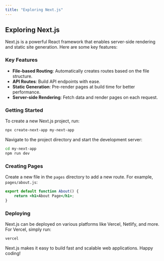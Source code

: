 ```yaml
---
title: "Exploring Next.js"
---
```


## Exploring Next.js

Next.js is a powerful React framework that enables server-side rendering and static site generation. Here are some key features:

### Key Features
- **File-based Routing**: Automatically creates routes based on the file structure.
- **API Routes**: Build API endpoints with ease.
- **Static Generation**: Pre-render pages at build time for better performance.
- **Server-side Rendering**: Fetch data and render pages on each request.

### Getting Started
To create a new Next.js project, run:
```bash
npx create-next-app my-next-app
```

Navigate to the project directory and start the development server:
```bash
cd my-next-app
npm run dev
```

### Creating Pages
Create a new file in the `pages` directory to add a new route. For example, `pages/about.js`:
```jsx
export default function About() {
    return <h1>About Page</h1>;
}
```

### Deploying
Next.js can be deployed on various platforms like Vercel, Netlify, and more. For Vercel, simply run:
```bash
vercel
```

Next.js makes it easy to build fast and scalable web applications. Happy coding!